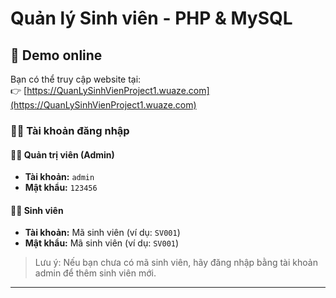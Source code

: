 # Quản lý Sinh viên - PHP & MySQL

## 🔗 Demo online

Bạn có thể truy cập website tại:  
👉 [https://QuanLySinhVienProject1.wuaze.com](https://QuanLySinhVienProject1.wuaze.com)

### 🧑‍💼 Tài khoản đăng nhập

#### 👨‍🏫 Quản trị viên (Admin)
- **Tài khoản:** `admin`
- **Mật khẩu:** `123456`

#### 👨‍🎓 Sinh viên
- **Tài khoản:** Mã sinh viên (ví dụ: `SV001`)
- **Mật khẩu:** Mã sinh viên (ví dụ: `SV001`)

> Lưu ý: Nếu bạn chưa có mã sinh viên, hãy đăng nhập bằng tài khoản admin để thêm sinh viên mới.

---

